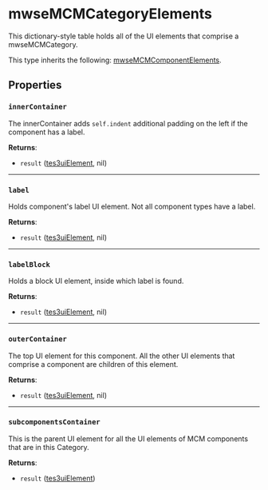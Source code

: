 # mwseMCMCategoryElements
<div class="search_terms" style="display: none">mwsemcmcategoryelements</div>

<!---
	This file is autogenerated. Do not edit this file manually. Your changes will be ignored.
	More information: https://github.com/MWSE/MWSE/tree/master/docs
-->

This dictionary-style table holds all of the UI elements that comprise a mwseMCMCategory.

This type inherits the following: [mwseMCMComponentElements](../types/mwseMCMComponentElements.md).
## Properties

### `innerContainer`
<div class="search_terms" style="display: none">innercontainer</div>

The innerContainer adds `self.indent` additional padding on the left if the component has a label.

**Returns**:

* `result` ([tes3uiElement](../types/tes3uiElement.md), nil)

***

### `label`
<div class="search_terms" style="display: none">label</div>

Holds component's label UI element. Not all component types have a label.

**Returns**:

* `result` ([tes3uiElement](../types/tes3uiElement.md), nil)

***

### `labelBlock`
<div class="search_terms" style="display: none">labelblock</div>

Holds a block UI element, inside which label is found.

**Returns**:

* `result` ([tes3uiElement](../types/tes3uiElement.md), nil)

***

### `outerContainer`
<div class="search_terms" style="display: none">outercontainer</div>

The top UI element for this component. All the other UI elements that comprise a component are children of this element.

**Returns**:

* `result` ([tes3uiElement](../types/tes3uiElement.md), nil)

***

### `subcomponentsContainer`
<div class="search_terms" style="display: none">subcomponentscontainer</div>

This is the parent UI element for all the UI elements of MCM components that are in this Category.

**Returns**:

* `result` ([tes3uiElement](../types/tes3uiElement.md))


